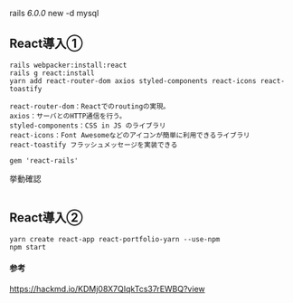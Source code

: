 rails _6.0.0_ new  -d mysql

## React導入①
```
rails webpacker:install:react
rails g react:install
yarn add react-router-dom axios styled-components react-icons react-toastify

react-router-dom：Reactでのroutingの実現。
axios：サーバとのHTTP通信を行う。
styled-components：CSS in JS のライブラリ
react-icons：Font Awesomeなどのアイコンが簡単に利用できるライブラリ
react-toastify フラッシュメッセージを実装できる
```
```
gem 'react-rails'
```

挙動確認
```
```

## React導入②
```
yarn create react-app react-portfolio-yarn --use-npm
npm start
```





#### 参考
https://hackmd.io/KDMj08X7QIqkTcs37rEWBQ?view